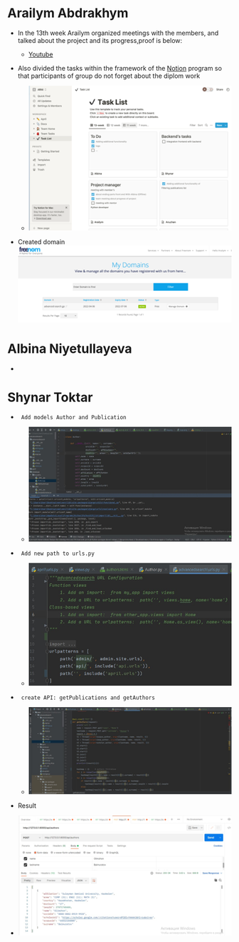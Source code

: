 # Arailym Abdrakhym
*    In the 13th week Arailym organized meetings with the members, and talked about the project and its progress,proof is below:
      + [Youtube](https://youtu.be/JjgyT0YKU1M)

*   Also divided the tasks within the framework of the [Notion](https://www.notion.so/c96f404fd204448ca2ba0e2da8b3b767?v=3b7a048427274732b44eaa8537c5ba3e) program so that participants of group do not forget about the diplom work
    + ![](https://github.com/SuleymanDemirelKazakhstan/diploma-project-april/blob/main/Diploma%20Document/figures/Снимок%20экрана%202022-04-25%20в%2016.23.58.png)

   + Created domain 
   ![](https://github.com/SuleymanDemirelKazakhstan/diploma-project-april/blob/main/Diploma%20Document/figures/Снимок%20экрана%202022-04-25%20в%2016.34.55.png)
      

# Albina Niyetullayeva
* 
# Shynar Toktar
*      Add models Author and Publication
  
   + ![](https://github.com/SuleymanDemirelKazakhstan/diploma-project-april/blob/main/Diploma%20Document/figures/authormodel.jpg)
   
*      Add new path to urls.py
  
   + ![](https://github.com/SuleymanDemirelKazakhstan/diploma-project-april/blob/main/Diploma%20Document/figures/path.jpg)
 
*      create API: getPublications and getAuthors
  
   + ![](https://github.com/SuleymanDemirelKazakhstan/diploma-project-april/blob/main/Diploma%20Document/figures/api.jpg)
   
* Result
+ ![](https://github.com/SuleymanDemirelKazakhstan/diploma-project-april/blob/main/Diploma%20Document/figures/jsonresult.jpg)
